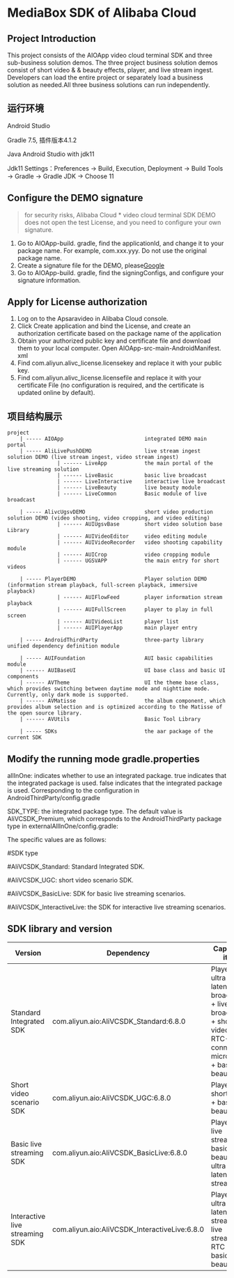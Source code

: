 # MediaBox SDK of Alibaba Cloud

## Project Introduction
This project consists of the AIOApp video cloud terminal SDK and three sub-business solution demos. The three project business solution demos consist of short video & & beauty effects, player, and live stream ingest. Developers can load the entire project or separately load a business solution as needed.All three business solutions can run independently.

## 运行环境
Android Studio

Gradle 7.5, 插件版本4.1.2

Java Android Studio with jdk11

Jdk11 Settings：Preferences -> Build, Execution, Deployment -> Build Tools -> Gradle -> Gradle JDK -> Choose 11

##  Configure the DEMO signature
>  for security risks, Alibaba Cloud * video cloud terminal SDK DEMO does not open the test License, and you need to configure your own signature.
1. Go to AIOApp-build. gradle, find the applicationId, and change it to your package name. For example, com.xxx.yyy. Do not use the original package name.
2. Create a signature file for the DEMO, please[Google](https://www.google.com.hk/search?q=android%20sign)
3. Go to AIOApp-build. gradle, find the signingConfigs, and configure your signature information.


## Apply for License authorization
1. Log on to the Apsaravideo in Alibaba Cloud console.
2. Click Create application and bind the License, and create an authorization certificate based on the package name of the application
3. Obtain your authorized public key and certificate file and download them to your local computer. Open AIOApp-src-main-AndroidManifest. xml
4. Find com.aliyun.alivc_license.licensekey and replace it with your public key.
5. Find com.aliyun.alivc_license.licensefile and replace it with your certificate File (no configuration is required, and the certificate is updated online by default).

## 项目结构展示
```
project
    | ----- AIOApp                          integrated DEMO main portal
    | ----- AliLivePushDEMO                 live stream ingest solution DEMO (live stream ingest, video stream ingest)
                | ------ LiveApp            the main portal of the live streaming solution
                | ------ LiveBasic          basic live broadcast
                | ------ LiveInteractive    interactive live broadcast
                | ------ LiveBeauty         live beauty module
                | ------ LiveCommon         Basic module of live broadcast
    
    | ----- AlivcUgsvDEMO                   short video production solution DEMO (video shooting, video cropping, and video editing)
                | ------ AUIUgsvBase        short video solution base Library
                | ------ AUIVideoEditor     video editing module
                | ------ AUIVideoRecorder   video shooting capability module
                | ------ AUICrop            video cropping module
                | ------ UGSVAPP            the main entry for short videos
    
    | ----- PlayerDEMO                      Player solution DEMO (information stream playback, full-screen playback, immersive playback)
                | ------ AUIFlowFeed        player information stream playback
                | ------ AUIFullScreen      player to play in full screen
                | ------ AUIVideoList       player list
                | ------ AUIPlayerApp       main player entry
    
    | ----- AndroidThirdParty               three-party library unified dependency definition module
    
    | ----- AUIFoundation                   AUI basic capabilities module
    | ------ AUIBaseUI                      UI base class and basic UI components
    | ------ AVTheme                        UI the theme base class, which provides switching between daytime mode and nighttime mode. Currently, only dark mode is supported.
    | ------ AVMatisse                      the album component, which provides album selection and is optimized according to the Matisse of the open source library.
    | ------ AVUtils                        Basic Tool Library
    
    | ----- SDKs                            the aar package of the current SDK
```
## Modify the running mode gradle.properties
allInOne: indicates whether to use an integrated package. true indicates that the integrated package is used. false indicates that the integrated package is used. Corresponding to the configuration in AndroidThirdParty/config.gradle

SDK_TYPE: the integrated package type. The default value is AliVCSDK_Premium, which corresponds to the AndroidThirdParty package type in externalAllInOne/config.gradle:

The specific values are as follows:

#SDK type

#AliVCSDK_Standard: Standard Integrated SDK.

#AliVCSDK_UGC: short video scenario SDK.

#AliVCSDK_BasicLive: SDK for basic live streaming scenarios.

#AliVCSDK_InteractiveLive: the SDK for interactive live streaming scenarios.

## SDK library and version
| Version | Dependency | Capability item |
|-------------|-----------------------------------------------|----------------------------------------|
| Standard Integrated SDK | com.aliyun.aio:AliVCSDK_Standard:6.8.0 | Player + ultra-low latency live broadcast + live broadcast + short video + RTC-connected microphone + basic beauty |
| Short video scenario SDK | com.aliyun.aio:AliVCSDK_UGC:6.8.0 | Player + short video + basic beauty |
| Basic live streaming SDK | com.aliyun.aio:AliVCSDK_BasicLive:6.8.0 | Player + live streaming + basic beauty + ultra-low latency live streaming |
| Interactive live streaming SDK | com.aliyun.aio:AliVCSDK_InteractiveLive:6.8.0 | Player + ultra-low latency live streaming + live streaming + RTC link + basic beauty |